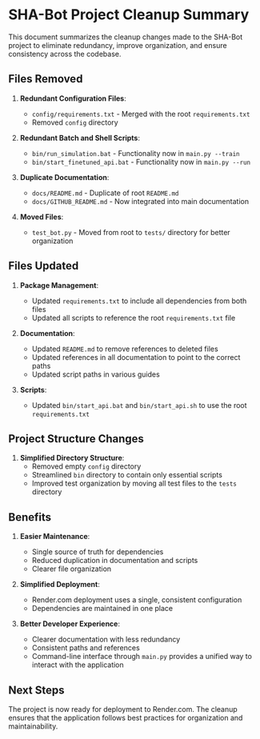 # SHA-Bot Project Cleanup Summary

This document summarizes the cleanup changes made to the SHA-Bot project to eliminate redundancy, improve organization, and ensure consistency across the codebase.

## Files Removed

1. **Redundant Configuration Files**:
   - `config/requirements.txt` - Merged with the root `requirements.txt`
   - Removed `config` directory

2. **Redundant Batch and Shell Scripts**:
   - `bin/run_simulation.bat` - Functionality now in `main.py --train`
   - `bin/start_finetuned_api.bat` - Functionality now in `main.py --run`

3. **Duplicate Documentation**:
   - `docs/README.md` - Duplicate of root `README.md`
   - `docs/GITHUB_README.md` - Now integrated into main documentation

4. **Moved Files**:
   - `test_bot.py` - Moved from root to `tests/` directory for better organization

## Files Updated

1. **Package Management**:
   - Updated `requirements.txt` to include all dependencies from both files
   - Updated all scripts to reference the root `requirements.txt` file

2. **Documentation**:
   - Updated `README.md` to remove references to deleted files
   - Updated references in all documentation to point to the correct paths
   - Updated script paths in various guides

3. **Scripts**:
   - Updated `bin/start_api.bat` and `bin/start_api.sh` to use the root `requirements.txt`

## Project Structure Changes

1. **Simplified Directory Structure**:
   - Removed empty `config` directory
   - Streamlined `bin` directory to contain only essential scripts
   - Improved test organization by moving all test files to the `tests` directory

## Benefits

1. **Easier Maintenance**:
   - Single source of truth for dependencies
   - Reduced duplication in documentation and scripts
   - Clearer file organization

2. **Simplified Deployment**:
   - Render.com deployment uses a single, consistent configuration
   - Dependencies are maintained in one place

3. **Better Developer Experience**:
   - Clearer documentation with less redundancy
   - Consistent paths and references
   - Command-line interface through `main.py` provides a unified way to interact with the application

## Next Steps

The project is now ready for deployment to Render.com. The cleanup ensures that the application follows best practices for organization and maintainability. 